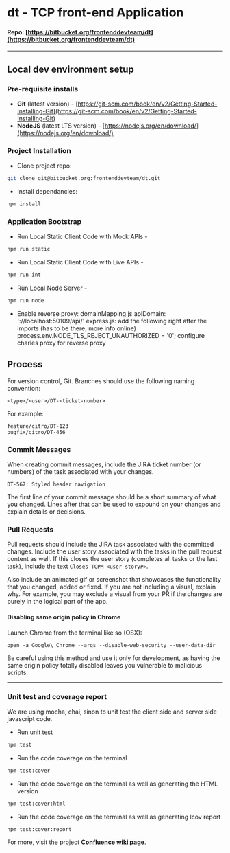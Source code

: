 # dt - TCP front-end Application

#### Repo: **[https://bitbucket.org/frontenddevteam/dt](https://bitbucket.org/frontenddevteam/dt)**

---

## Local dev environment setup
### Pre-requisite installs
* **Git** (latest version) - [https://git-scm.com/book/en/v2/Getting-Started-Installing-Git](https://git-scm.com/book/en/v2/Getting-Started-Installing-Git)
* **NodeJS** (latest LTS version) - [https://nodejs.org/en/download/](https://nodejs.org/en/download/)

### Project Installation
* Clone project repo:
```bash
git clone git@bitbucket.org:frontenddevteam/dt.git
```
* Install dependancies:
```bash
npm install
```
### Application Bootstrap
* Run Local Static Client Code with Mock APIs -
```bash
npm run static
```
* Run Local Static Client Code with Live APIs -
```bash
npm run int
```
* Run Local Node Server -
```bash
npm run node
```

* Enable reverse proxy:
domainMapping.js
  apiDomain: '://localhost:50109/api/'
express.js:
  add the following right after the imports (has to be there, more info online)
  process.env.NODE_TLS_REJECT_UNAUTHORIZED = '0';
configure charles proxy for reverse proxy

## Process
For version control, Git. Branches should use the following naming convention:

    <type>/<user>/DT-<ticket-number>

For example:

    feature/citro/DT-123
    bugfix/citro/DT-456

### Commit Messages
When creating commit messages, include the JIRA ticket
number (or numbers) of the task associated with your changes.

    DT-567: Styled header navigation

The first line of your commit message should be a short
summary of what you changed. Lines after that can be used
to expound on your changes and explain details or decisions.

### Pull Requests
Pull requests should include the JIRA task associated with
the committed changes. Include the user story associated
with the tasks in the pull request content as well. If
this closes the user story (completes all tasks or the last
task), include the text `Closes TCPM-<user-story#>`.

Also include an animated gif or screenshot that showcases
the functionality that you changed, added or fixed. If you
are not including a visual, explain why. For example, you
may exclude a visual from your PR if the changes are purely
in the logical part of the app.

#### Disabling same origin policy in Chrome

Launch Chrome from the terminal like so (OSX):
```
open -a Google\ Chrome --args --disable-web-security --user-data-dir
```
Be careful using this method and use it only for development, as having
the same origin policy totally disabled leaves you vulnerable to
malicious scripts.

---

### Unit test and coverage report

We are using mocha, chai, sinon to unit test the client side and server side javascript code.

* Run unit test
```bash
npm test
```
* Run the code coverage on the terminal
```bash
npm test:cover
```
* Run the code coverage on the terminal as well as generating the HTML version
```bash
npm test:cover:html
```
* Run the code coverage on the terminal as well as generating lcov report
```bash
npm test:cover:report
```

For more, visit the project **[Confluence wiki page](https://childrensplace.atlassian.net/wiki/display/DT/Front-end+Documentation)**.
